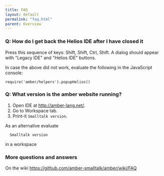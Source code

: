 ```yaml
---
title: FAQ
layout: default
permalink: "faq.html"
parent: Overview
---
```


### Q: How do I get back the Helios IDE after I have closed it

Press this sequence of keys: Shift, Shift, Ctrl, Shift.
A dialog should appear with "Legacy IDE" and "Helios IDE" buttons. 

In case the above did not work, evaluate the following in the JavaScript console:

    require('amber/helpers').popupHelios()

    
### Q: What version is the amber website running?

1.    Open IDE at http://amber-lang.net/.
2.    Go to Workspace tab.
3.    Print-it ``Smalltalk version``.

As an alternative evaluate

      Smalltalk version
      
in a workspace

### More questions and answers 

On the wiki
https://github.com/amber-smalltalk/amber/wiki/FAQ

